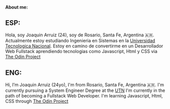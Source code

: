 #### About me:

## ESP:

Hola, soy Joaquin Arruiz (24), soy de Rosario, Santa Fe, Argentina 🇦🇷. Actualmente estoy estudiando Ingenieria en Sistemas en la [Universidad Tecnologica Nacional](https://es.wikipedia.org/wiki/Universidad_Tecnol%C3%B3gica_Nacional).
Estoy en camino de convertirme en un Desarrollador Web Fullstack aprendiendo tecnologias como Javascript, Html y CSS via [The Odin Project](https://www.theodinproject.com/) 



## ENG:

Hi, I’m Joaquin Arruiz (24yo), I'm from Rosario, Santa Fe, Argentina 🇦🇷. I'm currently pursuing a System Engineer Degree at the [UTN](https://en.wikipedia.org/wiki/National_Technological_University)
I'm currently in the path of becoming a Fullstack Web Developer. I'm learning Javascript, Html, CSS through [The Odin Project](https://www.theodinproject.com/)
